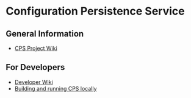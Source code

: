 <!--
  ============LICENSE_START=======================================================
   Copyright (C) 2021 Nordix Foundation.
  ================================================================================
  Licensed under the Apache License, Version 2.0 (the "License");
  you may not use this file except in compliance with the License.
  You may obtain a copy of the License at

       http://www.apache.org/licenses/LICENSE-2.0

  Unless required by applicable law or agreed to in writing, software
  distributed under the License is distributed on an "AS IS" BASIS,
  WITHOUT WARRANTIES OR CONDITIONS OF ANY KIND, either express or implied.
  See the License for the specific language governing permissions and
  limitations under the License.

  SPDX-License-Identifier: Apache-2.0
  ============LICENSE_END=========================================================
-->

# Configuration Persistence Service

## General Information
* [CPS Project Wiki](https://wiki.onap.org/display/DW/Configuration+Persistence+Service+Project)

## For  Developers
* [Developer Wiki](https://wiki.onap.org/display/DW/Configuration+Persistence+Service+Developer%27s+Landing+Page)
* [Building and running CPS locally](docker-compose/README.md)

